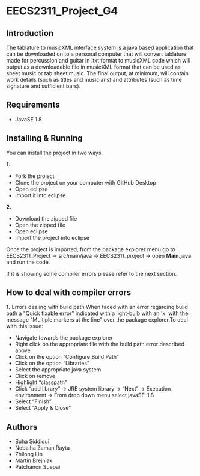 # EECS2311_Project_G4
## Introduction
The tablature to musicXML interface system is a java based application that can be downloaded on to a personal computer that will convert tablature made for percussion and guitar in .txt format to musicXML code which will output as a downloadable file in musicXML format that can be used as sheet music or tab sheet music. The final output, at minimum, will contain work details (such as titles and musicians) and attributes (such as time signature and sufficient bars).

## Requirements
- JavaSE 1.8 
## Installing & Running 
You can install the project in *two* ways. 

**1.** 
- Fork the project 
- Clone the project on your computer with GitHub Desktop
- Open eclipse 
- Import it into eclipse 

**2.** 
- Download the zipped file
- Open the zipped file 
- Open eclipse 
- Import the project into eclipse

Once the project is imported, from the package explorer menu go to EECS2311_Project  → src/main/java → EECS2311_project → open **Main.java** and run the code. 

If it is showing some compiler errors please refer to the next section. 

## How to deal with compiler errors
**1.** Errors dealing with build path
When faced with an error regarding build path a "Quick fixable error" indicated with a light-bulb with an 'x' with the message "Multiple markers at the line" over the package explorer.To deal with this issue: 
- Navigate towards the package explorer
- Right click on the appropriate file with the build path error described above 
- Click on the option “Configure Build Path”
- Click on the option “Libraries”
- Select the appropriate java system
- Click on remove 
- Highlight “classpath”
- Click “add library” →  JRE system library → “Next” → Execution environment → From drop down menu select javaSE-1.8
- Select “Finish”
- Select “Apply & Close”

## Authors 
- Suha Siddiqui
- Nobaiha Zaman Rayta
- Zhilong Lin
- Martin Brejniak
- Patchanon Suepai

